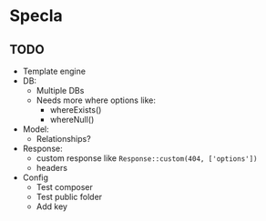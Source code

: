 # Specla

## TODO
  - Template engine
  - DB:
    - Multiple DBs
    - Needs more where options like:
      - whereExists()
      - whereNull()
  - Model:
    - Relationships?
  - Response:
    - custom response like `Response::custom(404, ['options'])`
    - headers
  - Config
    - Test composer
    - Test public folder
    - Add key











